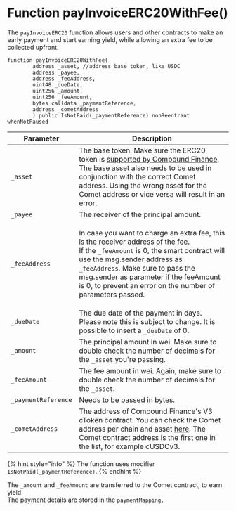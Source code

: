 # Function payInvoiceERC20WithFee()

The `payInvoiceERC20` function allows users and other contracts to make an early payment and start earning yield, while allowing an extra fee to be collected upfront.

```solidity
function payInvoiceERC20WithFee(
        address _asset, //address base token, like USDC
        address _payee,
        address _feeAddress,
        uint48 _dueDate,
        uint256 _amount,
        uint256 _feeAmount,
        bytes calldata _paymentReference,
        address _cometAddress
        ) public IsNotPaid(_paymentReference) nonReentrant whenNotPaused
```

| Parameter           | Description                                                                                                                                                                                                                                                                                                                                            |
| ------------------- | ------------------------------------------------------------------------------------------------------------------------------------------------------------------------------------------------------------------------------------------------------------------------------------------------------------------------------------------------------ |
| `_asset`            | The base token. Make sure the ERC20 token is [supported by Compound Finance](https://docs.compound.finance/#networks). The base asset also needs to be used in conjunction with the correct Comet address. Using the wrong asset for the Comet address or vice versa will result in an error.                                                          |
| `_payee`            | The receiver of the principal amount.                                                                                                                                                                                                                                                                                                                  |
| `_feeAddress`       | <p>In case you want to charge an extra fee, this is the receiver address of the fee.<br>If the <code>_feeAmount</code> is 0, the smart contract will use the msg.sender address as <code>_feeAddress</code><em>.</em> Make sure to pass the msg.sender as parameter if the feeAmount is 0, to prevent an error on the number of parameters passed.</p> |
| `_dueDate`          | The due date of the payment in days. Please note this is subject to change. It is possible to insert a `_dueDate` of 0.                                                                                                                                                                                                                                |
| `_amount`           | The principal amount in wei. Make sure to double check the number of decimals for the `_asset` you're passing.                                                                                                                                                                                                                                         |
| `_feeAmount`        | The fee amount in wei. Again, make sure to double check the number of decimals for the `_asset`.                                                                                                                                                                                                                                                       |
| `_paymentReference` | Needs to be passed in bytes.                                                                                                                                                                                                                                                                                                                           |
| `_cometAddress`     | The address of Compound Finance's V3 cToken contract. You can check the Comet address per chain and asset [here](https://docs.compound.finance/#networks). The Comet contract address is the first one in the list, for example cUSDCv3.                                                                                                               |

{% hint style="info" %}
The function uses modifier `IsNotPaid(_paymentReference)`.
{% endhint %}

The `_amount` and `_feeAmount` are transferred to the Comet contract, to earn yield.\
The payment details are stored in the `paymentMapping.`
